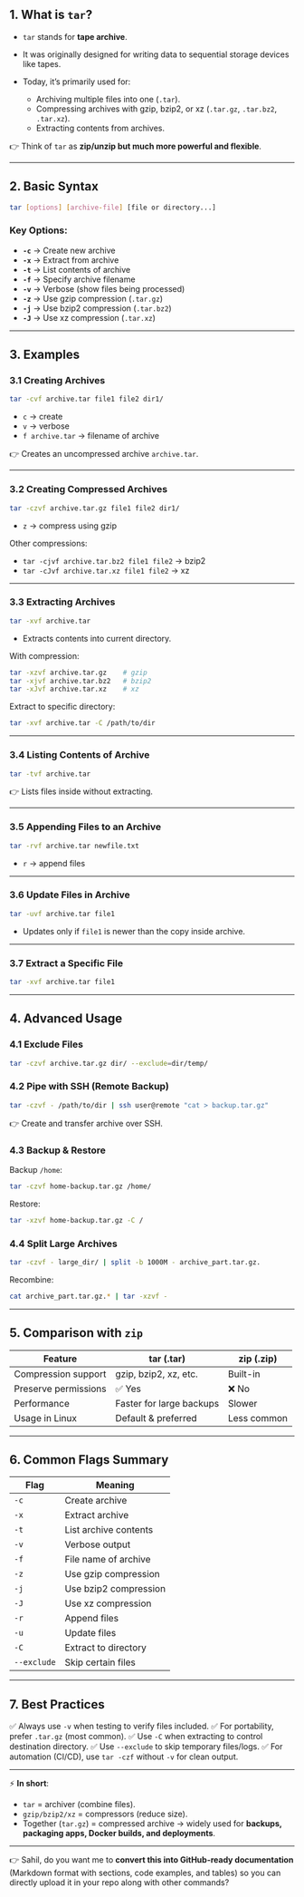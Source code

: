 ## 1. What is `tar`?

* `tar` stands for **tape archive**.
* It was originally designed for writing data to sequential storage devices like tapes.
* Today, it’s primarily used for:

  * Archiving multiple files into one (`.tar`).
  * Compressing archives with gzip, bzip2, or xz (`.tar.gz`, `.tar.bz2`, `.tar.xz`).
  * Extracting contents from archives.

👉 Think of `tar` as **zip/unzip but much more powerful and flexible**.

---

## 2. **Basic Syntax**

```bash
tar [options] [archive-file] [file or directory...]
```

### Key Options:

* **`-c`** → Create new archive
* **`-x`** → Extract from archive
* **`-t`** → List contents of archive
* **`-f`** → Specify archive filename
* **`-v`** → Verbose (show files being processed)
* **`-z`** → Use gzip compression (`.tar.gz`)
* **`-j`** → Use bzip2 compression (`.tar.bz2`)
* **`-J`** → Use xz compression (`.tar.xz`)

---

## 3. **Examples**

### 3.1 Creating Archives

```bash
tar -cvf archive.tar file1 file2 dir1/
```

* `c` → create
* `v` → verbose
* `f archive.tar` → filename of archive

👉 Creates an uncompressed archive `archive.tar`.

---

### 3.2 Creating Compressed Archives

```bash
tar -czvf archive.tar.gz file1 file2 dir1/
```

* `z` → compress using gzip

Other compressions:

* `tar -cjvf archive.tar.bz2 file1 file2` → bzip2
* `tar -cJvf archive.tar.xz file1 file2` → xz

---

### 3.3 Extracting Archives

```bash
tar -xvf archive.tar
```

* Extracts contents into current directory.

With compression:

```bash
tar -xzvf archive.tar.gz    # gzip
tar -xjvf archive.tar.bz2   # bzip2
tar -xJvf archive.tar.xz    # xz
```

Extract to specific directory:

```bash
tar -xvf archive.tar -C /path/to/dir
```

---

### 3.4 Listing Contents of Archive

```bash
tar -tvf archive.tar
```

👉 Lists files inside without extracting.

---

### 3.5 Appending Files to an Archive

```bash
tar -rvf archive.tar newfile.txt
```

* `r` → append files

---

### 3.6 Update Files in Archive

```bash
tar -uvf archive.tar file1
```

* Updates only if `file1` is newer than the copy inside archive.

---

### 3.7 Extract a Specific File

```bash
tar -xvf archive.tar file1
```

---

## 4. **Advanced Usage**

### 4.1 Exclude Files

```bash
tar -czvf archive.tar.gz dir/ --exclude=dir/temp/
```

### 4.2 Pipe with SSH (Remote Backup)

```bash
tar -czvf - /path/to/dir | ssh user@remote "cat > backup.tar.gz"
```

👉 Create and transfer archive over SSH.

### 4.3 Backup & Restore

Backup `/home`:

```bash
tar -czvf home-backup.tar.gz /home/
```

Restore:

```bash
tar -xzvf home-backup.tar.gz -C /
```

### 4.4 Split Large Archives

```bash
tar -czvf - large_dir/ | split -b 1000M - archive_part.tar.gz.
```

Recombine:

```bash
cat archive_part.tar.gz.* | tar -xzvf -
```

---

## 5. **Comparison with `zip`**

| Feature              | tar (.tar)               | zip (.zip)  |
| -------------------- | ------------------------ | ----------- |
| Compression support  | gzip, bzip2, xz, etc.    | Built-in    |
| Preserve permissions | ✅ Yes                    | ❌ No        |
| Performance          | Faster for large backups | Slower      |
| Usage in Linux       | Default & preferred      | Less common |

---

## 6. **Common Flags Summary**

| Flag        | Meaning               |
| ----------- | --------------------- |
| `-c`        | Create archive        |
| `-x`        | Extract archive       |
| `-t`        | List archive contents |
| `-v`        | Verbose output        |
| `-f`        | File name of archive  |
| `-z`        | Use gzip compression  |
| `-j`        | Use bzip2 compression |
| `-J`        | Use xz compression    |
| `-r`        | Append files          |
| `-u`        | Update files          |
| `-C`        | Extract to directory  |
| `--exclude` | Skip certain files    |

---

## 7. **Best Practices**

✅ Always use `-v` when testing to verify files included.
✅ For portability, prefer `.tar.gz` (most common).
✅ Use `-C` when extracting to control destination directory.
✅ Use `--exclude` to skip temporary files/logs.
✅ For automation (CI/CD), use `tar -czf` without `-v` for clean output.

---

⚡ **In short**:

* `tar` = archiver (combine files).
* `gzip/bzip2/xz` = compressors (reduce size).
* Together (`tar.gz`) = compressed archive → widely used for **backups, packaging apps, Docker builds, and deployments**.

---

👉 Sahil, do you want me to **convert this into GitHub-ready documentation** (Markdown format with sections, code examples, and tables) so you can directly upload it in your repo along with other commands?

